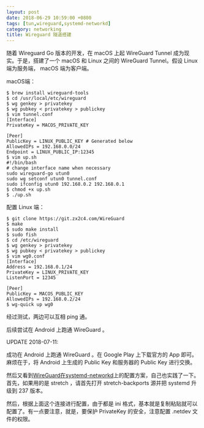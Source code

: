 ```yaml
---
layout: post
date: 2018-06-29 10:59:00 +0800
tags: [tun,wireguard,systemd-networkd]
category: networking
title: Wireguard 隧道搭建
---
```


随着 Wireguard Go 版本的开发，在 macOS 上起 WireGuard Tunnel 成为现实。于是，搭建了一个 macOS 和 Linux 之间的 WireGuard Tunnel。假设 Linux 端为服务端， macOS 端为客户端。

macOS端：

```shell
$ brew install wireguard-tools
$ cd /usr/local/etc/wireguard
$ wg genkey > privatekey
$ wg pubkey < privatekey > publickey
$ vim tunnel.conf
[Interface]
PrivateKey = MACOS_PRIVATE_KEY

[Peer]
PublicKey = LINUX_PUBLIC_KEY # Generated below
AllowedIPs = 192.168.0.0/24
Endpoint = LINUX_PUBLIC_IP:12345
$ vim up.sh
#!/bin/bash
# change interface name when necessary
sudo wireguard-go utun0
sudo wg setconf utun0 tunnel.conf
sudo ifconfig utun0 192.168.0.2 192.168.0.1
$ chmod +x up.sh
$ ./up.sh
```

配置 Linux 端：
```shell
$ git clone https://git.zx2c4.com/WireGuard
$ make
$ sudo make install
$ sudo fish
$ cd /etc/wireguard
$ wg genkey > privatekey
$ wg pubkey < privatekey > publickey
$ vim wg0.conf
[Interface]
Address = 192.168.0.1/24
PrivateKey = LINUX_PRIVATE_KEY
ListenPort = 12345

[Peer]
PublicKey = MACOS_PUBLIC_KEY
AllowedIPs = 192.168.0.2/24
$ wg-quick up wg0
```

经过测试，两边可以互相 ping 通。

后续尝试在 Android 上跑通 WireGuard 。

UPDATE 2018-07-11: 

成功在 Android 上跑通 WireGuard 。在 Google Play 上下载官方的 App 即可。麻烦在于，将 Android 上生成的 Public Key 和服务器的 Public Key 进行交换。

然后又看到[WireGuard在systemd-networkd](https://wiki.debian.org/Wireguard#Step_2_-_Alternative_C_-_systemd)上的配置方案，自己也实践了一下。首先，如果用的是 stretch ，请首先打开 stretch-backports 源并把 systemd 升级到 237 版本。

然后，根据上面这个连接进行配置，由于都是 ini 格式，基本就是复制粘贴就可以配置了。有一点要注意，就是，要保护 PrivateKey 的安全，注意配置 .netdev 文件的权限。
